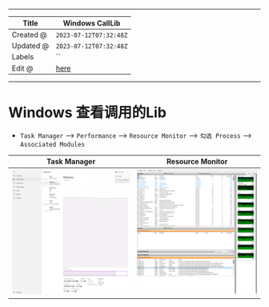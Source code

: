 -----

| Title     | Windows CallLib                                      |
| --------- | ---------------------------------------------------- |
| Created @ | `2023-07-12T07:32:48Z`                               |
| Updated @ | `2023-07-12T07:32:48Z`                               |
| Labels    | \`\`                                                 |
| Edit @    | [here](https://github.com/junxnone/xwiki/issues/279) |

-----

# Windows 查看调用的Lib

  - `Task Manager` --\> `Performance` --\> `Resource Monitor` --\> `勾选
    Process` --\> `Associated Modules`

| Task Manager                                                 | Resource Monitor                                             |
| ------------------------------------------------------------ | ------------------------------------------------------------ |
| ![image](media/cd5da095eb152739f1314993372ff507430fb09d.png) | ![image](media/bf02a3a1d7f3891942c30fdb800397af138126d6.png) |
